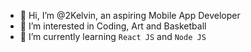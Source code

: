 - 👋 Hi, I’m @2Kelvin, an aspiring Mobile App Developer
- 👀 I’m interested in Coding, Art and Basketball
- 🌱 I’m currently learning `React JS` and `Node JS`

<!---
2Kelvin/2Kelvin is a ✨ special ✨ repository because its `README.md` (this file) appears on your GitHub profile.
You can click the Preview link to take a look at your changes.
--->
